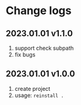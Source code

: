 # Change logs

## 2023.01.01 v1.1.0

1. support check subpath
2. fix bugs

## 2023.01.01 v1.0.0

1. create project
2. usage: `reinstall .`
